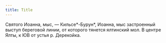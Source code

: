 ```yaml
---
title: Title
---
```


Святого Иоанна, мыс, — Кильсе*-Бурун*, Иоанна, мыс застроенный выступ береговой
линии, от которого тянется ялтинский мол. В центре Ялты, к ЮВ от устья р.
Дерекойка.
